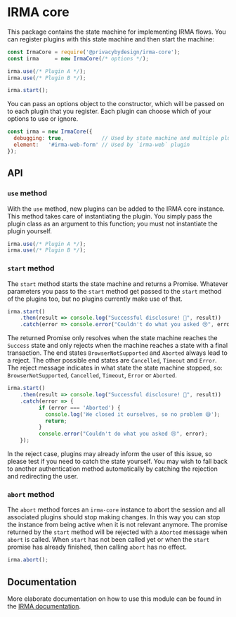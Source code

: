 # IRMA core

This package contains the state machine for implementing IRMA flows. You can
register plugins with this state machine and then start the machine:

```javascript
const IrmaCore = require('@privacybydesign/irma-core');
const irma     = new IrmaCore(/* options */);

irma.use(/* Plugin A */);
irma.use(/* Plugin B */);

irma.start();
```

You can pass an options object to the constructor, which will be passed on to
each plugin that you register. Each plugin can choose which of your options to
use or ignore.

```javascript
const irma = new IrmaCore({
  debugging: true,            // Used by state machine and multiple plugins
  element:   '#irma-web-form' // Used by `irma-web` plugin
});
```

## API
### `use` method
With the `use` method, new plugins can be added to the IRMA core instance.
This method takes care of instantiating the plugin. You simply pass the
plugin class as an argument to this function; you must not instantiate
the plugin yourself.

```javascript
irma.use(/* Plugin A */);
irma.use(/* Plugin B */);
```

### `start` method
The `start` method starts the state machine and returns a Promise. Whatever
parameters you pass to the `start` method get passed to the `start` method of
the plugins too, but no plugins currently make use of that.

```javascript
irma.start()
    .then(result => console.log("Successful disclosure! 🎉", result))
    .catch(error => console.error("Couldn't do what you asked 😢", error));
```

The returned Promise only resolves when the state machine reaches the `Success` state
and only rejects when the machine reaches a state with a final transaction.
The end states `BrowserNotSupported` and `Aborted` always lead to a reject.
The other possible end states are `Cancelled`, `Timeout` and `Error`.
The reject message indicates in what state the state machine stopped, so:
`BrowserNotSupported`, `Cancelled`, `Timeout`, `Error` or `Aborted`.

```javascript
irma.start()
    .then(result => console.log("Successful disclosure! 🎉", result))
    .catch(error => {
          if (error === 'Aborted') {
            console.log('We closed it ourselves, so no problem 😅');
            return;
          }
          console.error("Couldn't do what you asked 😢", error);
    });
```

In the reject case, plugins may already inform the user of this issue, so please
test if you need to catch the state yourself. You may wish to fall back to
another authentication method automatically by catching the rejection and
redirecting the user.

### `abort` method
The `abort` method forces an `irma-core` instance to abort the session and
all associated plugins should stop making changes. In this way you can stop
the instance from being active when it is not relevant anymore. The promise
returned by the `start` method will be rejected with a `Aborted` message
when `abort` is called. When `start` has not been called yet or when the
`start` promise has already finished, then calling `abort` has no effect.

```javascript
irma.abort();
```

## Documentation
More elaborate documentation on how to use this module can be found in the
[IRMA documentation](https://irma.app/docs/irma-frontend/#irma-core).

